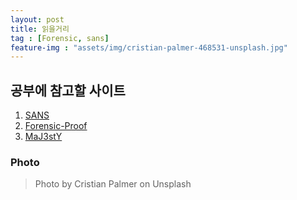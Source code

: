 ```yaml
---
layout: post
title: 읽을거리
tag : [Forensic, sans]
feature-img : "assets/img/cristian-palmer-468531-unsplash.jpg"
---
```


## 공부에 참고할 사이트

1. [SANS](https://www.sans.org/reading-room/)
2. [Forensic-Proof](http://forensic-proof.com/)
3. [MaJ3stY](http://maj3sty.tistory.com/)


### Photo
> Photo by Cristian Palmer on Unsplash